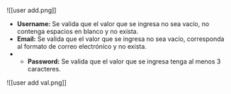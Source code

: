 ![[user add.png]]
* **Username:** Se valida que el valor que se ingresa no sea vacío, no contenga espacios en blanco y no exista.
* **Email:** Se valida que el valor que se ingresa no sea vacío, corresponda al formato de correo electrónico y no exista.
* * **Password:** Se valida que el valor que se ingresa tenga al menos 3 caracteres.

![[user add val.png]]

